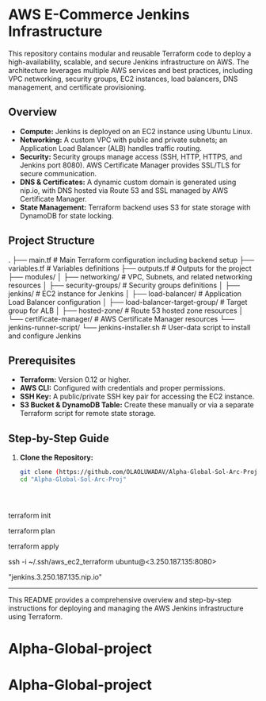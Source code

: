 # AWS E-Commerce Jenkins Infrastructure

This repository contains modular and reusable Terraform code to deploy a high-availability, scalable, and secure Jenkins infrastructure on AWS. The architecture leverages multiple AWS services and best practices, including VPC networking, security groups, EC2 instances, load balancers, DNS management, and certificate provisioning.

## Overview

- **Compute:** Jenkins is deployed on an EC2 instance using Ubuntu Linux.
- **Networking:** A custom VPC with public and private subnets; an Application Load Balancer (ALB) handles traffic routing.
- **Security:** Security groups manage access (SSH, HTTP, HTTPS, and Jenkins port 8080). AWS Certificate Manager provides SSL/TLS for secure communication.
- **DNS & Certificates:** A dynamic custom domain is generated using nip.io, with DNS hosted via Route 53 and SSL managed by AWS Certificate Manager.
- **State Management:** Terraform backend uses S3 for state storage with DynamoDB for state locking.

## Project Structure

. ├── main.tf # Main Terraform configuration including backend setup ├── variables.tf # Variables definitions ├── outputs.tf # Outputs for the project ├── modules/ │ ├── networking/ # VPC, Subnets, and related networking resources │ ├── security-groups/ # Security groups definitions │ ├── jenkins/ # EC2 instance for Jenkins │ ├── load-balancer/ # Application Load Balancer configuration │ ├── load-balancer-target-group/ # Target group for ALB │ ├── hosted-zone/ # Route 53 hosted zone resources │ └── certificate-manager/ # AWS Certificate Manager resources └── jenkins-runner-script/ └── jenkins-installer.sh # User-data script to install and configure Jenkins


## Prerequisites

- **Terraform:** Version 0.12 or higher.
- **AWS CLI:** Configured with credentials and proper permissions.
- **SSH Key:** A public/private SSH key pair for accessing the EC2 instance.
- **S3 Bucket & DynamoDB Table:** Create these manually or via a separate Terraform script for remote state storage.

## Step-by-Step Guide

1. **Clone the Repository:**
   ```bash
   git clone (https://github.com/OLAOLUWADAV/Alpha-Global-Sol-Arc-Proj.git)
   cd "Alpha-Global-Sol-Arc-Proj"





terraform init


terraform plan


terraform apply


ssh -i ~/.ssh/aws_ec2_terraform ubuntu@<3.250.187.135:8080>


"jenkins.3.250.187.135.nip.io"

---

This README provides a comprehensive overview and step-by-step instructions for deploying and managing the AWS Jenkins infrastructure using Terraform.
# Alpha-Global-project
# Alpha-Global-project
